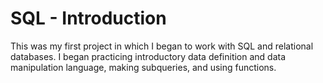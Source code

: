 # SQL - Introduction
This was my first project in which I began to work with SQL and relational databases. I began practicing introductory data definition and data manipulation language, making subqueries, and using functions.
